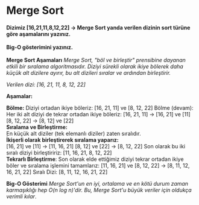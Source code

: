# Merge Sort
#### Dizimiz [16,21,11,8,12,22] -> Merge Sort yanda verilen dizinin sort türüne göre aşamalarını yazınız.

**Big-O gösterimini yazınız.** <br>
<br>
**Merge Sort Aşamaları** 
*Merge Sort, "böl ve birleştir" prensibine dayanan etkili bir sıralama algoritmasıdır. Diziyi sürekli olarak ikiye bölerek daha küçük alt dizilere ayırır, bu alt dizileri sıralar ve ardından birleştirir.*

*Verilen dizi: [16, 21, 11, 8, 12, 22]*

**Aşamalar:**

**Bölme:**
Diziyi ortadan ikiye böleriz: [16, 21, 11] ve [8, 12, 22]
Bölme (devam):
Her iki alt diziyi de tekrar ortadan ikiye böleriz:
[16, 21, 11] -> [16, 21] ve [11]
[8, 12, 22] -> [8, 12] ve [22] <br>
**Sıralama ve Birleştirme:**<br>
En küçük alt diziler (tek elemanlı diziler) zaten sıralıdır. <br>
**İkişerli olarak birleştirerek sıralama yaparız:** <br>
[16, 21] ve [11] -> [11, 16, 21]
[8, 12] ve [22] -> [8, 12, 22]
Son olarak bu iki sıralı diziyi birleştiririz: [11, 16, 21, 8, 12, 22] <br>
**Tekrarlı Birleştirme**:
Son olarak elde ettiğimiz diziyi tekrar ortadan ikiye böler ve sıralama işlemini tamamlarız:
[11, 16, 21] ve [8, 12, 22] -> [8, 11, 12, 16, 21, 22]
Sıralı Dizi: [8, 11, 12, 16, 21, 22]

**Big-O Gösterimi**
*Merge Sort'un en iyi, ortalama ve en kötü durum zaman karmaşıklığı hep O(n log n)'dir. Bu, Merge Sort'u büyük veriler için oldukça verimli kılar*.